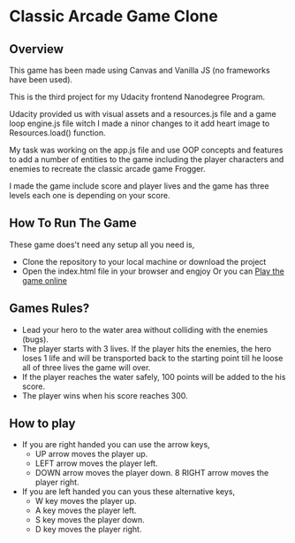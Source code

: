 # Classic Arcade Game Clone #
## Overview ##
<p>This game has been made using Canvas and Vanilla JS (no frameworks have been used).</p>
<p>This is the third project for my Udacity frontend Nanodegree Program.</p>
<p>Udacity provided us with visual assets and a resources.js file and a game loop engine.js file witch I made a ninor changes to it add heart image to Resources.load() function.</p>
<p>My task was working on the app.js file and use OOP concepts and features to add a number of entities to the game including the player characters and enemies to recreate the classic arcade game Frogger.</p>
<p>I made the game include score and player lives and the game has three levels each one is depending on your score.</p>

## How To Run The Game ##
These game does't need any setup all you need is,
* Clone the repository to your local machine or download the project
* Open the index.html file in your browser and engjoy
Or you can <a href="">Play the game online</a>

## Games Rules? ##
* Lead your hero to the water area without colliding with the enemies (bugs).
* The player starts with 3 lives. If the player hits the enemies, the hero  loses 1 life and will be transported back to the starting point till he loose all of three lives the game will over.
* If the player reaches the water safely, 100 points will be added to the his score.
* The player wins when his score reaches 300.

## How to play ##
* If you are right handed you can use the arrow keys,
    * UP arrow moves the player up.
    * LEFT arrow moves the player left.
    * DOWN arrow moves the player down.
    8 RIGHT arrow moves the player right.
* If you are left handed you can yous these alternative keys,
    * W key moves the player up.
    * A key moves the player left.
    * S key moves the player down.
    * D key moves the player right.